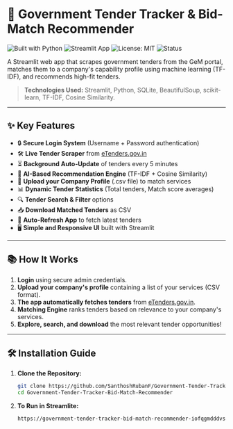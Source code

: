 # 📢 Government Tender Tracker & Bid-Match Recommender

![Built with Python](https://img.shields.io/badge/Built%20with-Python-3776AB?logo=python&logoColor=white)
![Streamlit App](https://img.shields.io/badge/Made%20with-Streamlit-FF4B4B?logo=streamlit&logoColor=white)
![License: MIT](https://img.shields.io/badge/License-MIT-green.svg)
![Status](https://img.shields.io/badge/Status-Active-brightgreen)

A Streamlit web app that scrapes government tenders from the GeM portal, matches them to a company's capability profile using machine learning (TF-IDF), and recommends high-fit tenders.

> **Technologies Used:** Streamlit, Python, SQLite, BeautifulSoup, scikit-learn, TF-IDF, Cosine Similarity.

---

## ✨ Key Features

- 🔒 **Secure Login System** (Username + Password authentication)
- 🛠 **Live Tender Scraper** from [eTenders.gov.in](https://etenders.gov.in/eprocure/app)
- ⏳ **Background Auto-Update** of tenders every 5 minutes
- 🧠 **AI-Based Recommendation Engine** (TF-IDF + Cosine Similarity)
- 📂 **Upload your Company Profile** (.csv file) to match services
- 📊 **Dynamic Tender Statistics** (Total tenders, Match score averages)
- 🔍 **Tender Search & Filter** options
- 📥 **Download Matched Tenders** as CSV
- 🔄 **Auto-Refresh App** to fetch latest tenders
- 🖥 **Simple and Responsive UI** built with Streamlit

---

## 📚 How It Works

1. **Login** using secure admin credentials.
2. **Upload your company's profile** containing a list of your services (CSV format).
3. **The app automatically fetches tenders** from [eTenders.gov.in](https://etenders.gov.in/eprocure/app).
4. **Matching Engine** ranks tenders based on relevance to your company's services.
5. **Explore, search, and download** the most relevant tender opportunities!

---

## 🛠 Installation Guide

1. **Clone the Repository:**

   ```bash
   git clone https://github.com/SanthoshRubanF/Government-Tender-Tracker-Bid-Match-Recommender.git
   cd Government-Tender-Tracker-Bid-Match-Recommender

2. **To Run in Streamlite:**

      ```bash
      https://government-tender-tracker-bid-match-recommender-iofqgmdddvsea5.streamlit.app/
